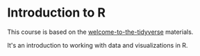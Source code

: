 # Introduction to R

This course is based on the [welcome-to-the-tidyverse](https://github.com/rstudio-education/welcome-to-the-tidyverse) materials.

It's an introduction to working with data and visualizations in R.